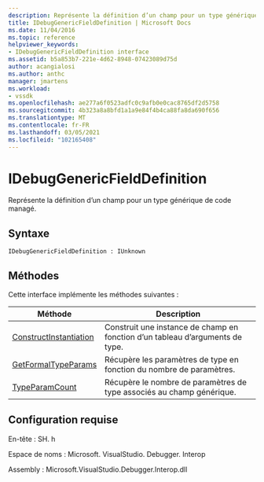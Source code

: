 ```yaml
---
description: Représente la définition d’un champ pour un type générique de code managé.
title: IDebugGenericFieldDefinition | Microsoft Docs
ms.date: 11/04/2016
ms.topic: reference
helpviewer_keywords:
- IDebugGenericFieldDefinition interface
ms.assetid: b5a853b7-221e-4d62-8948-07423089d75d
author: acangialosi
ms.author: anthc
manager: jmartens
ms.workload:
- vssdk
ms.openlocfilehash: ae277a6f0523adfc0c9afb0e0cac8765df2d5758
ms.sourcegitcommit: 4b323a8a8bfd1a1a9e84f4b4ca88fa8da690f656
ms.translationtype: MT
ms.contentlocale: fr-FR
ms.lasthandoff: 03/05/2021
ms.locfileid: "102165408"
---
```

# <a name="idebuggenericfielddefinition"></a>IDebugGenericFieldDefinition
Représente la définition d’un champ pour un type générique de code managé.

## <a name="syntax"></a>Syntaxe

```
IDebugGenericFieldDefinition : IUnknown
```

## <a name="methods"></a>Méthodes
 Cette interface implémente les méthodes suivantes :

|Méthode|Description|
|------------|-----------------|
|[ConstructInstantiation](../../../extensibility/debugger/reference/idebuggenericfielddefinition-constructinstantiation.md)|Construit une instance de champ en fonction d’un tableau d’arguments de type.|
|[GetFormalTypeParams](../../../extensibility/debugger/reference/idebuggenericfielddefinition-getformaltypeparams.md)|Récupère les paramètres de type en fonction du nombre de paramètres.|
|[TypeParamCount](../../../extensibility/debugger/reference/idebuggenericfielddefinition-typeparamcount.md)|Récupère le nombre de paramètres de type associés au champ générique.|

## <a name="requirements"></a>Configuration requise
 En-tête : SH. h

 Espace de noms : Microsoft. VisualStudio. Debugger. Interop

 Assembly : Microsoft.VisualStudio.Debugger.Interop.dll
